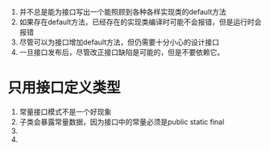 1. 并不总是能为接口写出一个能照顾到各种各样实现类的default方法
2. 如果存在default方法，已经存在的实现类编译时可能不会报错，但是运行时会报错
3. 尽管可以为接口增加default方法，但仍需要十分小心的设计接口
4. 一旦接口发布后，尽管改正接口缺陷是可能的，但是不要依赖它。

# 只用接口定义类型
1. 常量接口模式不是一个好现象  
  1. 子类会暴露常量数据，因为接口中的常量必须是public static final
  2. 
2. 
